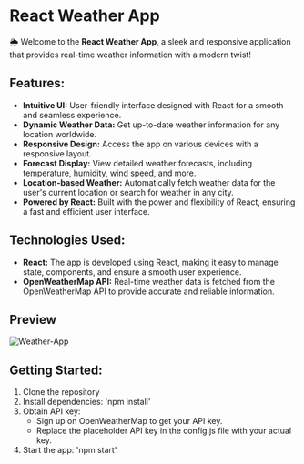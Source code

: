 # React Weather App #
🌦️ Welcome to the **React Weather App**, a sleek and responsive application that provides real-time weather information with a modern twist!

## Features:
- **Intuitive UI:** User-friendly interface designed with React for a smooth and seamless experience.
- **Dynamic Weather Data:** Get up-to-date weather information for any location worldwide.
- **Responsive Design:** Access the app on various devices with a responsive layout.
- **Forecast Display:** View detailed weather forecasts, including temperature, humidity, wind speed, and more.
- **Location-based Weather:** Automatically fetch weather data for the user's current location or search for weather in any city.
- **Powered by React:** Built with the power and flexibility of React, ensuring a fast and efficient user interface.
  
## Technologies Used:
- **React:** The app is developed using React, making it easy to manage state, components, and ensure a smooth user experience.
- **OpenWeatherMap API:** Real-time weather data is fetched from the OpenWeatherMap API to provide accurate and reliable information.
  
## Preview
![Weather-App](https://github.com/saraverdigi3/WeatherApp/assets/145349284/a2331d4a-a0b8-4d1e-8b6c-ba34c6b33d9f)

## Getting Started:
1. Clone the repository
2. Install dependencies: 'npm install'
3. Obtain API key:
   - Sign up on OpenWeatherMap to get your API key.
   - Replace the placeholder API key in the config.js file with your actual key.
4. Start the app: 'npm start'



